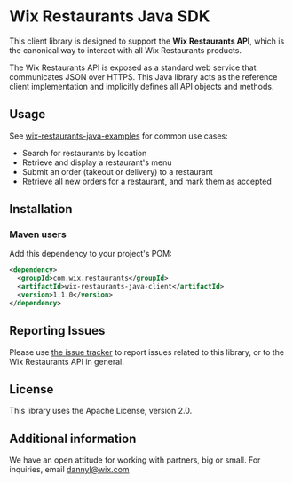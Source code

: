 # Wix Restaurants Java SDK
This client library is designed to support the **Wix Restaurants API**, which is the canonical way to interact with all Wix Restaurants products.

The Wix Restaurants API is exposed as a standard web service that communicates JSON over HTTPS. This Java library acts as the reference client implementation and implicitly defines all API objects and methods.

## Usage
See [wix-restaurants-java-examples](https://github.com/wix/wix-restaurants-java-sdk/tree/master/wix-restaurants-java-examples) for common use cases:
* Search for restaurants by location
* Retrieve and display a restaurant's menu
* Submit an order (takeout or delivery) to a restaurant
* Retrieve all new orders for a restaurant, and mark them as accepted

## Installation
### Maven users

Add this dependency to your project's POM:

```xml
<dependency>
  <groupId>com.wix.restaurants</groupId>
  <artifactId>wix-restaurants-java-client</artifactId>
  <version>1.1.0</version>
</dependency>
```

## Reporting Issues

Please use [the issue tracker](https://github.com/wix/wix-restaurants-java-sdk/issues) to report issues related to this library, or to the Wix Restaurants API in general.

## License
This library uses the Apache License, version 2.0.

## Additional information
We have an open attitude for working with partners, big or small. For inquiries, email dannyl@wix.com
